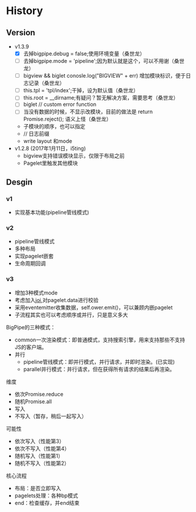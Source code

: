 # History

## Version

- v1.3.9
	- [x] 去掉bigpipe.debug = false;使用环境变量（桑世龙）
	- [ ] 去掉bigpipe.mode = 'pipeline';因为默认就是这个，可以不用谢（桑世龙）
	- [ ] bigview && biglet conosle.log("BIGVIEW" + err) 增加模块标识，便于日志记录（桑世龙）
	- [ ] this.tpl = 'tpl/index';干掉，设为默认值（桑世龙）
	- [ ] this.root = __dirname;有疑问？暂无解决方案，需要思考（桑世龙）
	- [ ] biglet // custom error function
	- [ ] 当没有数据的时候，不显示改模块，目前的做法是 return Promise.reject(); 语义上怪（桑世龙）

	- 子模块的顺序，也可以指定
	- // 日志前缀
	- write layout 和mode
- v1.2.8 (2017年1月11日，i5ting)
  - bigview支持错误模块显示，仅限于布局之前
  - Pagelet里触发其他模块

## Desgin 

### v1

- 实现基本功能(pipeline管线模式)

### v2

- pipeline管线模式
- 多种布局
- 实现pagelet嵌套
- 生命周期回调

### v3

- 增加3种模式mode
- 考虑加入[joi](https://github.com/hapijs/joi),对pagelet.data进行校验
- 采用eventemitter收集数据，self.ower.emit()，可以兼顾内嵌pagelet
- 子流程其实也可以考虑顺序或并行，只是意义多大

BigPipe的三种模式：

- common一次渲染模式：即普通模式，支持搜索引擎，用来支持那些不支持JS的客户端。
- 并行
  - pipeline管线模式：即并行模式，并行请求，并即时渲染。(已实现)
  - parallel并行模式：并行请求，但在获得所有请求的结果后再渲染。

维度

- 依次Promise.reduce
- 随机Promise.all
- 写入
- 不写入（暂存，稍后一起写入）

可能性

- 依次写入（性能第3）
- 依次不写入（性能第4）
- 随机写入（性能第1）
- 随机不写入（性能第2）

核心流程

- 布局：是否立即写入
- pagelets处理：各种bp模式
- end：检查缓存，并end结束
